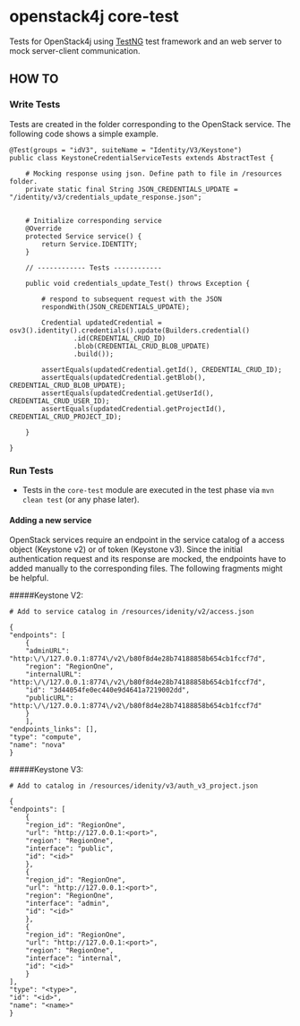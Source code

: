 openstack4j core-test
===========================

Tests for OpenStack4j using [TestNG](http://testng.org) test framework and an web server to mock server-client communication.

HOW TO
------

### Write Tests

Tests are created in the folder corresponding to the OpenStack service.
The following code shows a simple example.
 
    @Test(groups = "idV3", suiteName = "Identity/V3/Keystone")
    public class KeystoneCredentialServiceTests extends AbstractTest {
        
        # Mocking response using json. Define path to file in /resources folder.
        private static final String JSON_CREDENTIALS_UPDATE = "/identity/v3/credentials_update_response.json";
        
        
        # Initialize corresponding service
        @Override
        protected Service service() {
            return Service.IDENTITY;
        }
     
        // ------------ Tests ------------
     
        public void credentials_update_Test() throws Exception {
            
            # respond to subsequent request with the JSON
            respondWith(JSON_CREDENTIALS_UPDATE);
     
            Credential updatedCredential = osv3().identity().credentials().update(Builders.credential()
                    .id(CREDENTIAL_CRUD_ID)
                    .blob(CREDENTIAL_CRUD_BLOB_UPDATE)
                    .build());
     
            assertEquals(updatedCredential.getId(), CREDENTIAL_CRUD_ID);
            assertEquals(updatedCredential.getBlob(), CREDENTIAL_CRUD_BLOB_UPDATE);
            assertEquals(updatedCredential.getUserId(), CREDENTIAL_CRUD_USER_ID);
            assertEquals(updatedCredential.getProjectId(), CREDENTIAL_CRUD_PROJECT_ID);
     
        }
 
    }


### Run Tests

* Tests in the `core-test` module are executed in the test phase via ```mvn clean test``` (or any phase later).

#### Adding a new service

OpenStack services require an endpoint in the service catalog of a access object (Keystone v2) or of token (Keystone v3).
Since the initial authentication request and its response are mocked, the endpoints have to added manually to the corresponding files.
The following fragments might be helpful.

#####Keystone V2:
    
    # Add to service catalog in /resources/idenity/v2/access.json

    {
	"endpoints": [
	    {
		"adminURL": "http:\/\/127.0.0.1:8774\/v2\/b80f8d4e28b74188858b654cb1fccf7d",
		"region": "RegionOne",
		"internalURL": "http:\/\/127.0.0.1:8774\/v2\/b80f8d4e28b74188858b654cb1fccf7d",
		"id": "3d44054fe0ec440e9d4641a7219002dd",
		"publicURL": "http:\/\/127.0.0.1:8774\/v2\/b80f8d4e28b74188858b654cb1fccf7d"
		}
		],
	"endpoints_links": [],
	"type": "compute",
	"name": "nova"
    }
    

#####Keystone V3:

    # Add to catalog in /resources/idenity/v3/auth_v3_project.json

    {
    "endpoints": [
        {
		"region_id": "RegionOne",
		"url": "http://127.0.0.1:<port>",
		"region": "RegionOne",
		"interface": "public",
		"id": "<id>"
		}, 
		{
		"region_id": "RegionOne",
		"url": "http://127.0.0.1:<port>",
		"region": "RegionOne",
		"interface": "admin",
		"id": "<id>"
		},
		{
		"region_id": "RegionOne",
		"url": "http://127.0.0.1:<port>",
		"region": "RegionOne",
		"interface": "internal",
		"id": "<id>"
	    }
	],
	"type": "<type>",
	"id": "<id>",
	"name": "<name>"
	}
